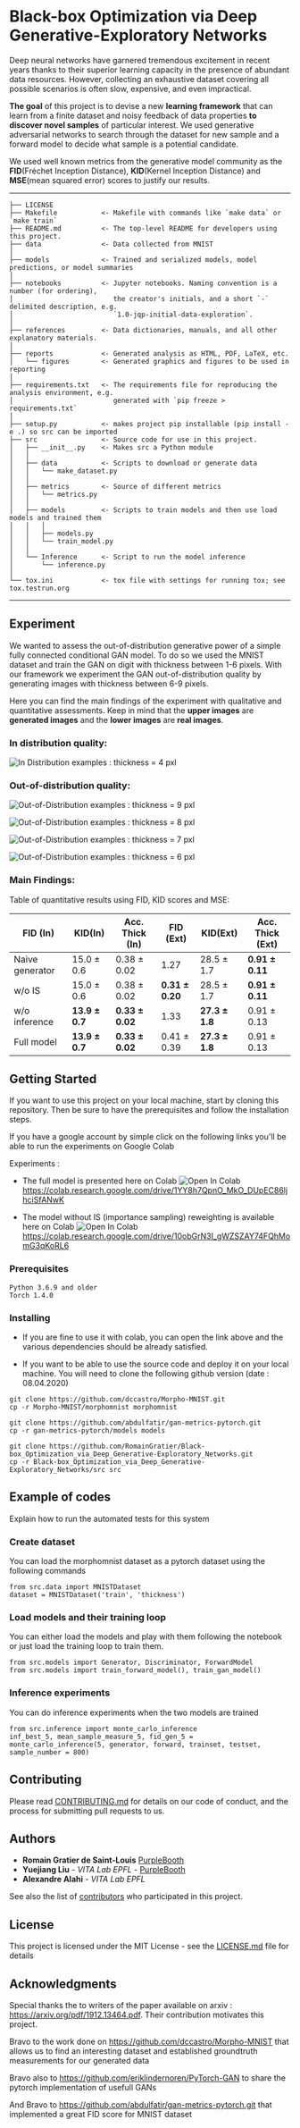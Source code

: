 Black-box Optimization via Deep Generative-Exploratory Networks
==============================

Deep neural networks have garnered tremendous excitement in recent years thanks to their superior learning capacity in the presence of abundant data resources. However, collecting an exhaustive dataset covering all possible scenarios is often slow, expensive, and even impractical. 

**The goal** of this project is to devise a new **learning framework** that can learn from a finite dataset and noisy feedback of data properties **to discover novel samples** of particular interest. We used generative adversarial networks to search through the dataset for new sample and a forward model to decide what sample is a potential candidate.

We used well known metrics from the generative model community as the **FID**(Fréchet Inception Distance), **KID**(Kernel Inception Distance) and **MSE**(mean squared error) scores to justify our results.

------------

    ├── LICENSE
    ├── Makefile           <- Makefile with commands like `make data` or `make train`
    ├── README.md          <- The top-level README for developers using this project.
    ├── data               <- Data collected from MNIST 
    │
    ├── models             <- Trained and serialized models, model predictions, or model summaries
    │
    ├── notebooks          <- Jupyter notebooks. Naming convention is a number (for ordering),
    │                         the creator's initials, and a short `-` delimited description, e.g.
    │                         `1.0-jqp-initial-data-exploration`.
    │
    ├── references         <- Data dictionaries, manuals, and all other explanatory materials.
    │
    ├── reports            <- Generated analysis as HTML, PDF, LaTeX, etc.
    │   └── figures        <- Generated graphics and figures to be used in reporting
    │
    ├── requirements.txt   <- The requirements file for reproducing the analysis environment, e.g.
    │                         generated with `pip freeze > requirements.txt`
    │
    ├── setup.py           <- makes project pip installable (pip install -e .) so src can be imported
    ├── src                <- Source code for use in this project.
    │   ├── __init__.py    <- Makes src a Python module
    │   │
    │   ├── data           <- Scripts to download or generate data
    │   │   └── make_dataset.py
    │   │
    │   ├── metrics        <- Source of different metrics  
    │   │   └── metrics.py
    │   │
    │   ├── models         <- Scripts to train models and then use load models and trained them
    │   │   │                 
    │   │   ├── models.py
    │   │   └── train_model.py
    │   │
    │   └── Inference      <- Script to run the model inference
    │       └── inference.py
    │
    └── tox.ini            <- tox file with settings for running tox; see tox.testrun.org


--------

## Experiment

We wanted to assess the out-of-distribution generative power of a simple fully connected conditional GAN model. To do so we used the MNIST dataset and train the GAN on digit with thickness between 1-6 pixels. With our framework we experiment the GAN out-of-distribution quality by generating images with thickness between 6-9 pixels. 

Here you can find the main findings of the experiment with qualitative and quantitative assessments. Keep in mind that the **upper images** are **generated images** and the **lower images** are **real images**.

### In distribution quality:

![In Distribution examples : thickness = 4 pxl](https://github.com/RomainGratier/Black-box_Optimization_via_Deep_Generative-Exploratory_Networks/blob/master/references/in-distribution4.png)

### Out-of-distribution quality:

![Out-of-Distribution examples : thickness = 9 pxl](https://github.com/RomainGratier/Black-box_Optimization_via_Deep_Generative-Exploratory_Networks/blob/master/references/out-of-distribution9.png)

![Out-of-Distribution examples : thickness = 8 pxl](https://github.com/RomainGratier/Black-box_Optimization_via_Deep_Generative-Exploratory_Networks/blob/master/references/out-of-distribution8.png)

![Out-of-Distribution examples : thickness = 7 pxl](https://github.com/RomainGratier/Black-box_Optimization_via_Deep_Generative-Exploratory_Networks/blob/master/references/out-of-distribution7.png)

![Out-of-Distribution examples : thickness = 6 pxl](https://github.com/RomainGratier/Black-box_Optimization_via_Deep_Generative-Exploratory_Networks/blob/master/references/out-of-distribution6.png)

### Main Findings:

Table of quantitative results using FID, KID scores and MSE:

| FID (In) | KID(In) | Acc. Thick (In) | FID (Ext)| KID(Ext) | Acc. Thick (Ext) |
| -------- | -------- | -------- | -------- | -------- | -------- |
| Naive generator | 15.0 ± 0.6 | 0.38 ± 0.02 | 1.27 | 28.5 ± 1.7 | **0.91 ± 0.11** | 11.8 |
| w/o IS | 15.0 ± 0.6 | 0.38 ± 0.02 | **0.31 ± 0.20** | 28.5 ± 1.7 | **0.91 ± 0.11** | 8.8 ± 2.6 |
| w/o inference | **13.9 ± 0.7** | **0.33 ± 0.02** | 1.33 | **27.3 ± 1.8** | 0.91 ± 0.13 | 10.7 |
| Full model | **13.9 ± 0.7** | **0.33 ± 0.02** | 0.41 ± 0.39 | **27.3 ± 1.8** | 0.91 ± 0.13 | 4.9 ± 2.7 |



## Getting Started

If you want to use this project on your local machine, start by cloning this repository. Then be sure to have the prerequisites and follow the installation steps.

If you have a google account by simple click on the following links you'll be able to run the experiments on Google Colab 

Experiments :

* The full model is presented here on Colab ![Open In Colab](https://colab.research.google.com/assets/colab-badge.svg)https://colab.research.google.com/drive/1YY8h7QpnO_MkO_DUpEC86ljhciSfANwK

* The model without IS (importance sampling) reweighting is available here on Colab ![Open In Colab](https://colab.research.google.com/assets/colab-badge.svg)https://colab.research.google.com/drive/10obGrN3I_gWZSZAY74FQhMomG3qKoRL6


### Prerequisites

```
Python 3.6.9 and older
Torch 1.4.0
```

### Installing

* If you are fine to use it with colab, you can open the link above and the various dependencies should be already satisfied.

* If you want to be able to use the source code and deploy it on your local machine. You will need to clone the following github version (date : 08.04.2020)

```
git clone https://github.com/dccastro/Morpho-MNIST.git
cp -r Morpho-MNIST/morphomnist morphomnist

git clone https://github.com/abdulfatir/gan-metrics-pytorch.git
cp -r gan-metrics-pytorch/models models

git clone https://github.com/RomainGratier/Black-box_Optimization_via_Deep_Generative-Exploratory_Networks.git
cp -r Black-box_Optimization_via_Deep_Generative-Exploratory_Networks/src src
```

## Example of codes

Explain how to run the automated tests for this system

### Create dataset

You can load the morphomnist dataset as a pytorch dataset using the following commands

```
from src.data import MNISTDataset
dataset = MNISTDataset('train', 'thickness')
```

### Load models and their training loop

You can either load the models and play with them following the notebook or just load the training loop to train them.

```
from src.models import Generator, Discriminator, ForwardModel
from src.models import train_forward_model(), train_gan_model()
```

### Inference experiments

You can do inference experiments when the two models are trained

```
from src.inference import monte_carlo_inference
inf_best_5, mean_sample_measure_5, fid_gen_5 = monte_carlo_inference(5, generator, forward, trainset, testset, sample_number = 800)
```

## Contributing

Please read [CONTRIBUTING.md](https://gist.github.com/PurpleBooth/b24679402957c63ec426) for details on our code of conduct, and the process for submitting pull requests to us. 

## Authors

* **Romain Gratier de Saint-Louis** [PurpleBooth](https://github.com/RomainGratier)
* **Yuejiang Liu** - *VITA Lab EPFL* - [PurpleBooth](https://github.com/YuejiangLIU)
* **Alexandre Alahi** - *VITA Lab EPFL* 

See also the list of [contributors](https://github.com/your/project/contributors) who participated in this project.

## License

This project is licensed under the MIT License - see the [LICENSE.md](LICENSE.md) file for details

## Acknowledgments

Special thanks the to writers of the paper available on arxiv : https://arxiv.org/pdf/1912.13464.pdf. Their contribution motivates this project.

Bravo to the work done on https://github.com/dccastro/Morpho-MNIST that allows us to find an interesting dataset and established groundtruth measurements for our generated data

Bravo also to https://github.com/eriklindernoren/PyTorch-GAN to share the pytorch implementation of usefull GANs

And Bravo to https://github.com/abdulfatir/gan-metrics-pytorch.git that implemented a great FID score for MNIST dataset
